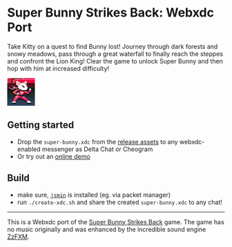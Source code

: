 # Super Bunny Strikes Back: Webxdc Port

Take Kitty on a quest to find Bunny lost!
Journey through dark forests and snowy meadows,
pass through a great waterfall to finally reach the steppes and confront the Lion King!
Clear the game to unlock Super Bunny and then hop with him at increased difficulty!

![Logo](./icon.png)


## Getting started

- Drop the `super-bunny.xdc` from the [release assets](https://github.com/DeltaZen/super-bunny/releases)
  to any webxdc-enabled messenger as Delta Chat or Cheogram
- Or try out an [online demo](https://deltazen.github.io/super-bunny/)


## Build

- make sure, [`jsmin`](https://www.crockford.com/jsmin.html) is installed (eg. via packet manager)
- run `./create-xdc.sh` and share the created `super-bunny.xdc` to any chat!


---

This is a Webxdc port of the [Super Bunny Strikes Back](https://github.com/foumart/JS.13kGames.2019_SuperBunny) game.
The game has no music originally and was
enhanced by the incredible sound engine [ZzFXM](https://github.com/keithclark/ZzFXM).

